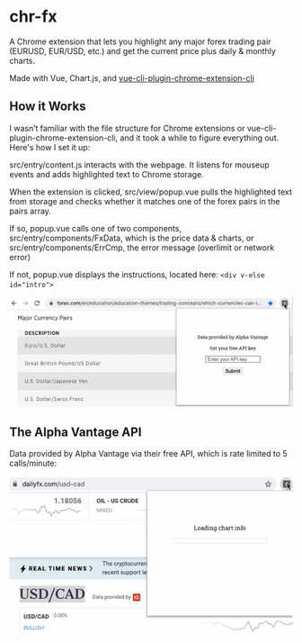 # chr-fx

A Chrome extension that lets you highlight any major forex trading pair (EURUSD, EUR/USD, etc.) and get the current price plus daily & monthly charts.

Made with Vue, Chart.js, and [vue-cli-plugin-chrome-extension-cli](https://www.npmjs.com/package/vue-cli-plugin-chrome-extension-cli)

## How it Works
I wasn’t familiar with the file structure for Chrome extensions or vue-cli-plugin-chrome-extension-cli, and it took a while to figure everything out. Here's how I set it up:

src/entry/content.js interacts with the webpage. It listens for mouseup events and adds highlighted text to Chrome storage.

When the extension is clicked, src/view/popup.vue pulls the highlighted text from storage and checks whether it matches one of the forex pairs in the pairs array.

If so, popup.vue calls one of two components, src/entry/components/FxData, which is the price data & charts, or src/entry/components/ErrCmp, the error message (overlimit or network error)

If not, popup.vue displays the instructions, located here:
`<div v-else id="intro">`

![price data and charts](/src/assets/chrfx.gif)

## The Alpha Vantage API
Data provided by Alpha Vantage via their free API, which is rate limited to 5 calls/minute:

![rate limited](/src/assets/chr-err.gif)
